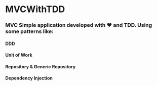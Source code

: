 # MVCWithTDD
### MVC Simple application developed with ❤ and TDD. Using some patterns like:

#### DDD
#### Unit of Work
#### Repository & Generic Repository
#### Dependency Injection
